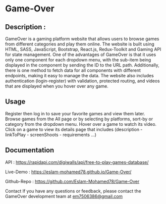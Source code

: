 # Game-Over

## Description :
GameOver is a gaming platform website that allows users to browse games from different categories and play them online. The website is built using HTML, SASS, JavaScript, Bootstrap, React.js, Redux-Toolkit and Gaming API for state management. One of the advantages of GameOver is that it uses only one component for each dropdown menu, with the sub-item being displayed in the component by sending the ID to the URL path. Additionally, there is one method to fetch data for all components with different endpoints, making it easy to manage the data. The website also includes authentication (login-register) with validation, protected routing, and videos that are displayed when you hover over any game.

## Usage
Register then log in to save your favorite games and view them later.
Browse games from the All page or by selecting by platforms, sort-by or category from the dropdown menu.
Hover over a game to watch its video.
Click on a game to view its details page that includes (description - linkToPlay - screenShoots - requirements ...)

## Documentation

API : https://rapidapi.com/digiwalls/api/free-to-play-games-database/

Live-Demo : https://eslam-mohamed78.github.io/Game-Over/

Github-Repo : https://github.com/Eslam-Mohamed78/Game-Over

Contact
If you have any questions or feedback, please contact the GameOver development team at em7506386@gmail.com
